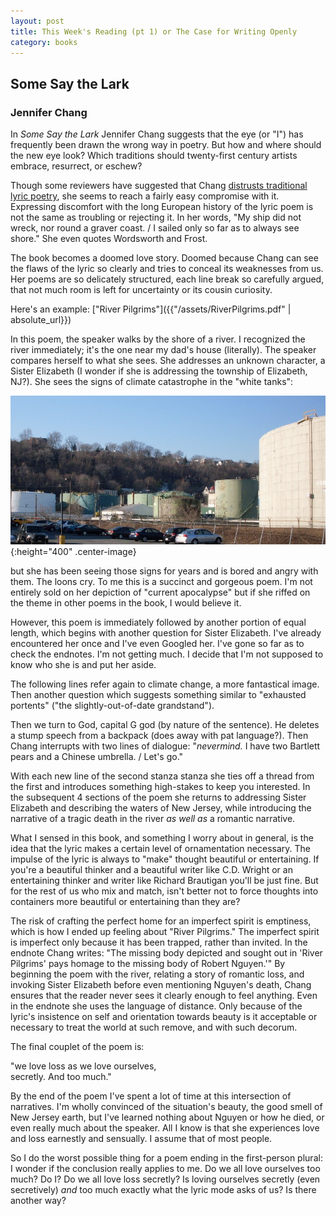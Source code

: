 ```yaml
---
layout: post
title: This Week's Reading (pt 1) or The Case for Writing Openly
category: books
---
```


## Some Say the Lark
### Jennifer Chang

In _Some Say the Lark_ Jennifer Chang suggests that the eye (or "I") has frequently been drawn the wrong way in poetry. But how and where should the new eye look? Which traditions should twenty-first century artists embrace, resurrect, or eschew?

Though some reviewers have suggested that Chang [distrusts traditional lyric poetry](https://www.poetrysociety.org/psa/awards/annual/winners/2018/award_9/), she seems to reach a fairly easy compromise with it. Expressing discomfort with the long European history of the lyric poem is not the same as troubling or rejecting it. In her words, "My ship did not wreck, nor round a graver coast. / I sailed only so far as to always see shore." She even quotes Wordsworth and Frost.

The book becomes a doomed love story. Doomed because Chang can see the flaws of the lyric so clearly and tries to conceal its weaknesses from us. Her poems are so delicately structured, each line break so carefully argued, that not much room is left for uncertainty or its cousin curiosity.

Here's an example: ["River Pilgrims"]({{"/assets/RiverPilgrims.pdf" | absolute_url}})

In this poem, the speaker walks by the shore of a river. I recognized the river immediately; it's the one near my dad's house (literally). The speaker compares herself to what she sees. She addresses an unknown character, a Sister Elizabeth (I wonder if she is addressing the township of Elizabeth, NJ?). She sees the signs of climate catastrophe in the "white tanks":

![Hess](/assets/Edgewater_Hess_2.JPG){:height="400" .center-image}

but she has been seeing those signs for years and is bored and angry with them. The loons cry. To me this is a succinct and gorgeous poem. I'm not entirely sold on her depiction of "current apocalypse" but if she riffed on the theme in other poems in the book, I would believe it. 

However, this poem is immediately followed by another portion of equal length, which begins with another question for Sister Elizabeth. I've already encountered her once and I've even Googled her. I've gone so far as to check the endnotes. I'm not getting much. I decide that I'm not supposed to know who she is and put her aside. 

The following lines refer again to climate change, a more fantastical image. Then another question which suggests something similar to "exhausted portents" ("the slightly-out-of-date grandstand"). 

Then we turn to God, capital G god (by nature of the sentence). He deletes a stump speech from a backpack (does away with pat language?). Then Chang interrupts with two lines of dialogue: "_nevermind._ I have two Bartlett pears and a Chinese umbrella. / Let's go." 

With each new line of the second stanza stanza she ties off a thread from the first and introduces something high-stakes to keep you interested. In the subsequent 4 sections of the poem she returns to addressing Sister Elizabeth and describing the waters of New Jersey, while introducing the narrative of a tragic death in the river _as well as_ a romantic narrative. 

What I sensed in this book, and something I worry about in general, is the idea that the lyric makes a certain level of ornamentation necessary. The impulse of the lyric is always to "make" thought beautiful or entertaining. If you're a beautiful thinker and a beautiful writer like C.D. Wright or an entertaining thinker and writer like Richard Brautigan you'll be just fine. But for the rest of us who mix and match, isn't better not to force thoughts into containers more beautiful or entertaining than they are?

The risk of crafting the perfect home for an imperfect spirit is emptiness, which is how I ended up feeling about "River Pilgrims." The imperfect spirit is imperfect only because it has been trapped, rather than invited. In the endnote Chang writes: "The missing body depicted and sought out in 'River Pilgrims' pays homage to the missing body of Robert Nguyen.'" By beginning the poem with the river, relating a story of romantic loss, and invoking Sister Elizabeth before even mentioning Nguyen's death, Chang ensures that the reader never sees it clearly enough to feel anything. Even in the endnote she uses the language of distance. Only because of the lyric's insistence on self and orientation towards beauty is it acceptable or necessary to treat the world at such remove, and with such decorum. 

The final couplet of the poem is:

"we love loss as we love ourselves,<br>
secretly. And too much."

By the end of the poem I've spent a lot of time at this intersection of narratives. I'm wholly convinced of the situation's beauty, the good smell of New Jersey earth, but I've learned nothing about Nguyen or how he died, or even really much about the speaker. All I know is that she experiences love and loss earnestly and sensually. I assume that of most people. 

So I do the worst possible thing for a poem ending in the first-person plural: I wonder if the conclusion really applies to me. Do we all love ourselves too much? Do I? Do we all love loss secretly? Is loving ourselves secretly (even secretively) _and_ too much exactly what the lyric mode asks of us? Is there another way?